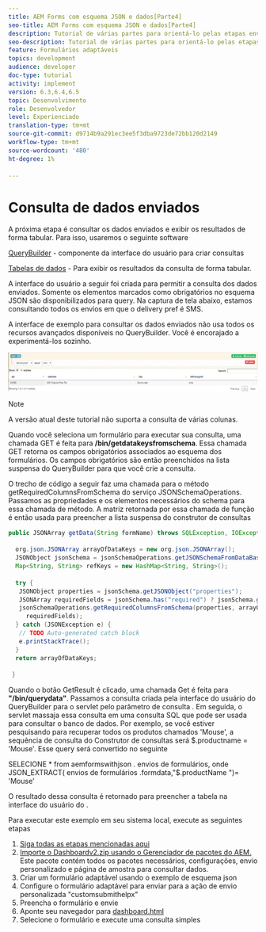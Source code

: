 ```yaml
---
title: AEM Forms com esquema JSON e dados[Parte4]
seo-title: AEM Forms com esquema JSON e dados[Parte4]
description: Tutorial de várias partes para orientá-lo pelas etapas envolvidas na criação do formulário adaptável com esquema JSON e consulta dos dados enviados.
seo-description: Tutorial de várias partes para orientá-lo pelas etapas envolvidas na criação do formulário adaptável com esquema JSON e consulta dos dados enviados.
feature: Formulários adaptáveis
topics: development
audience: developer
doc-type: tutorial
activity: implement
version: 6.3,6.4,6.5
topic: Desenvolvimento
role: Desenvolvedor
level: Experienciado
translation-type: tm+mt
source-git-commit: d9714b9a291ec3ee5f3dba9723de72bb120d2149
workflow-type: tm+mt
source-wordcount: '480'
ht-degree: 1%

---
```



# Consulta de dados enviados


A próxima etapa é consultar os dados enviados e exibir os resultados de forma tabular. Para isso, usaremos o seguinte software

[QueryBuilder](https://querybuilder.js.org/)  - componente da interface do usuário para criar consultas

[Tabelas de dados](https://datatables.net/) - Para exibir os resultados da consulta de forma tabular.

A interface do usuário a seguir foi criada para permitir a consulta dos dados enviados. Somente os elementos marcados como obrigatórios no esquema JSON são disponibilizados para query. Na captura de tela abaixo, estamos consultando todos os envios em que o delivery pref é SMS.

A interface de exemplo para consultar os dados enviados não usa todos os recursos avançados disponíveis no QueryBuilder. Você é encorajado a experimentá-los sozinho.

![querybuilder](assets/querybuilderui.gif)

>[!NOTE]
>
>A versão atual deste tutorial não suporta a consulta de várias colunas.

Quando você seleciona um formulário para executar sua consulta, uma chamada GET é feita para **/bin/getdatakeysfromschema**. Essa chamada GET retorna os campos obrigatórios associados ao esquema dos formulários. Os campos obrigatórios são então preenchidos na lista suspensa do QueryBuilder para que você crie a consulta.

O trecho de código a seguir faz uma chamada para o método getRequiredColumnsFromSchema do serviço JSONSchemaOperations. Passamos as propriedades e os elementos necessários do schema para essa chamada de método. A matriz retornada por essa chamada de função é então usada para preencher a lista suspensa do construtor de consultas

```java
public JSONArray getData(String formName) throws SQLException, IOException {

  org.json.JSONArray arrayOfDataKeys = new org.json.JSONArray();
  JSONObject jsonSchema = jsonSchemaOperations.getJSONSchemaFromDataBase(formName);
  Map<String, String> refKeys = new HashMap<String, String>();

  try {
   JSONObject properties = jsonSchema.getJSONObject("properties");
   JSONArray requiredFields = jsonSchema.has("required") ? jsonSchema.getJSONArray("required") : null;
   jsonSchemaOperations.getRequiredColumnsFromSchema(properties, arrayOfDataKeys, "", jsonSchema, refKeys,
     requiredFields);
  } catch (JSONException e) {
   // TODO Auto-generated catch block
   e.printStackTrace();
  }
  return arrayOfDataKeys;

 }
```

Quando o botão GetResult é clicado, uma chamada Get é feita para **&quot;/bin/querydata&quot;**. Passamos a consulta criada pela interface do usuário do QueryBuilder para o servlet pelo parâmetro de consulta . Em seguida, o servlet massaja essa consulta em uma consulta SQL que pode ser usada para consultar o banco de dados. Por exemplo, se você estiver pesquisando para recuperar todos os produtos chamados &#39;Mouse&#39;, a sequência de consulta do Construtor de consultas será $.productname = &#39;Mouse&#39;. Esse query será convertido no seguinte

SELECIONE * from aemformswithjson .  envios de formulários, onde JSON_EXTRACT( envios de formulários .formdata,&quot;$.productName &quot;)= &#39;Mouse&#39;

O resultado dessa consulta é retornado para preencher a tabela na interface do usuário do .

Para executar este exemplo em seu sistema local, execute as seguintes etapas

1. [Siga todas as etapas mencionadas aqui](part2.md)
1. [Importe o Dashboardv2.zip usando o Gerenciador de pacotes do AEM.](assets/dashboardv2.zip) Este pacote contém todos os pacotes necessários, configurações, envio personalizado e página de amostra para consultar dados.
1. Criar um formulário adaptável usando o exemplo de esquema json
1. Configure o formulário adaptável para enviar para a ação de envio personalizada &quot;customsubmithelpx&quot;
1. Preencha o formulário e envie
1. Aponte seu navegador para [dashboard.html](http://localhost:4502/content/AemForms/dashboard.html)
1. Selecione o formulário e execute uma consulta simples

